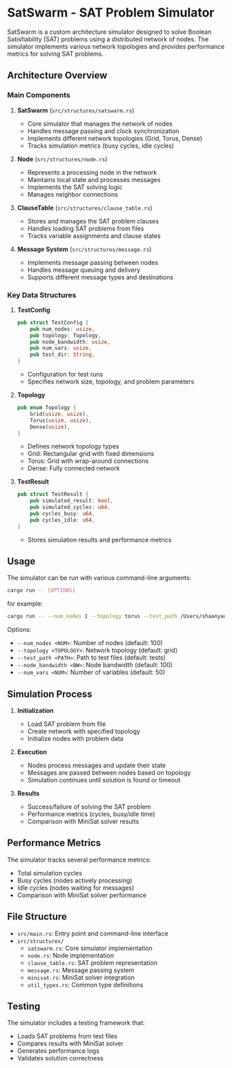 # SatSwarm - SAT Problem Simulator

SatSwarm is a custom architecture simulator designed to solve Boolean Satisfiability (SAT) problems using a distributed network of nodes. The simulator implements various network topologies and provides performance metrics for solving SAT problems.

## Architecture Overview

### Main Components

1. **SatSwarm** (`src/structures/satswarm.rs`)
   - Core simulator that manages the network of nodes
   - Handles message passing and clock synchronization
   - Implements different network topologies (Grid, Torus, Dense)
   - Tracks simulation metrics (busy cycles, idle cycles)

2. **Node** (`src/structures/node.rs`)
   - Represents a processing node in the network
   - Maintains local state and processes messages
   - Implements the SAT solving logic
   - Manages neighbor connections

3. **ClauseTable** (`src/structures/clause_table.rs`)
   - Stores and manages the SAT problem clauses
   - Handles loading SAT problems from files
   - Tracks variable assignments and clause states

4. **Message System** (`src/structures/message.rs`)
   - Implements message passing between nodes
   - Handles message queuing and delivery
   - Supports different message types and destinations

### Key Data Structures

1. **TestConfig**
   ```rust
   pub struct TestConfig {
       pub num_nodes: usize,
       pub topology: Topology,
       pub node_bandwidth: usize,
       pub num_vars: usize,
       pub test_dir: String,
   }
   ```
   - Configuration for test runs
   - Specifies network size, topology, and problem parameters

2. **Topology**
   ```rust
   pub enum Topology {
       Grid(usize, usize),
       Torus(usize, usize),
       Dense(usize),
   }
   ```
   - Defines network topology types
   - Grid: Rectangular grid with fixed dimensions
   - Torus: Grid with wrap-around connections
   - Dense: Fully connected network

3. **TestResult**
   ```rust
   pub struct TestResult {
       pub simulated_result: bool,
       pub simulated_cycles: u64,
       pub cycles_busy: u64,
       pub cycles_idle: u64,
   }
   ```
   - Stores simulation results and performance metrics

## Usage

The simulator can be run with various command-line arguments:

```bash
cargo run -- [OPTIONS]
```

for example:
```bash
cargo run -- --num_nodes 1 --topology torus --test_path /Users/shaanyadav/Desktop/Projects/SatSwarm/tests/eval_set --node_bandwidth 100 --num_vars 20
```

Options:
- `--num_nodes <NUM>`: Number of nodes (default: 100)
- `--topology <TOPOLOGY>`: Network topology (default: grid)
- `--test_path <PATH>`: Path to test files (default: tests)
- `--node_bandwidth <BW>`: Node bandwidth (default: 100)
- `--num_vars <NUM>`: Number of variables (default: 50)

## Simulation Process

1. **Initialization**
   - Load SAT problem from file
   - Create network with specified topology
   - Initialize nodes with problem data

2. **Execution**
   - Nodes process messages and update their state
   - Messages are passed between nodes based on topology
   - Simulation continues until solution is found or timeout

3. **Results**
   - Success/failure of solving the SAT problem
   - Performance metrics (cycles, busy/idle time)
   - Comparison with MiniSat solver results

## Performance Metrics

The simulator tracks several performance metrics:
- Total simulation cycles
- Busy cycles (nodes actively processing)
- Idle cycles (nodes waiting for messages)
- Comparison with MiniSat solver performance

## File Structure

- `src/main.rs`: Entry point and command-line interface
- `src/structures/`
  - `satswarm.rs`: Core simulator implementation
  - `node.rs`: Node implementation
  - `clause_table.rs`: SAT problem representation
  - `message.rs`: Message passing system
  - `minisat.rs`: MiniSat solver integration
  - `util_types.rs`: Common type definitions

## Testing

The simulator includes a testing framework that:
- Loads SAT problems from test files
- Compares results with MiniSat solver
- Generates performance logs
- Validates solution correctness
